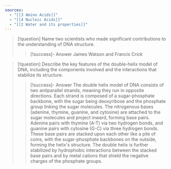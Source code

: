 ```yaml
---
sources:
  - "[[3 Amino Acids]]"
  - "[[4 Nucleic Acids]]"
  - "[[2 Water and its properties]]"
---
```

> [!question] Name two scientists who made significant contributions to the understanding of DNA structure.
>> [!success]- Answer
>> James Watson and Francis Crick

> [!question] Describe the key features of the double-helix model of DNA, including the components involved and the interactions that stabilize its structure.
>> [!success]- Answer
>> The double helix model of DNA consists of two antiparallel strands, meaning they run in opposite directions. Each strand is composed of a sugar-phosphate backbone, with the sugar being deoxyribose and the phosphate group linking the sugar molecules. The nitrogenous bases (adenine, thymine, guanine, and cytosine) are attached to the sugar molecules and project inward, forming base pairs. Adenine pairs with thymine (A-T) via two hydrogen bonds, and guanine pairs with cytosine (G-C) via three hydrogen bonds. These base pairs are stacked upon each other like a pile of coins, with the sugar-phosphate backbones on the outside, forming the helix's structure. The double helix is further stabilized by hydrophobic interactions between the stacked base pairs and by metal cations that shield the negative charges of the phosphate groups.

